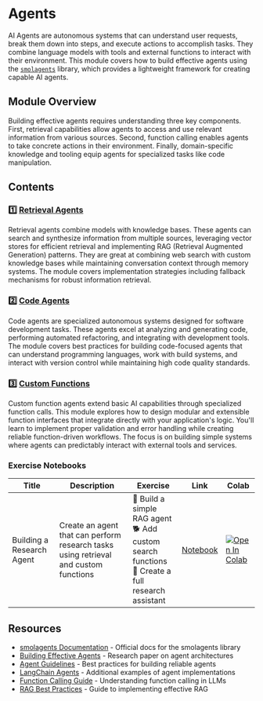 # Agents

AI Agents are autonomous systems that can understand user requests, break them down into steps, and execute actions to accomplish tasks. They combine language models with tools and external functions to interact with their environment. This module covers how to build effective agents using the [`smolagents`](https://github.com/huggingface/smolagents) library, which provides a lightweight framework for creating capable AI agents.

## Module Overview

Building effective agents requires understanding three key components. First, retrieval capabilities allow agents to access and use relevant information from various sources. Second, function calling enables agents to take concrete actions in their environment. Finally, domain-specific knowledge and tooling equip agents for specialized tasks like code manipulation.

## Contents

### 1️⃣ [Retrieval Agents](./retrieval_agents.md)

Retrieval agents combine models with knowledge bases. These agents can search and synthesize information from multiple sources, leveraging vector stores for efficient retrieval and implementing RAG (Retrieval Augmented Generation) patterns. They are great at combining web search with custom knowledge bases while maintaining conversation context through memory systems. The module covers implementation strategies including fallback mechanisms for robust information retrieval.

### 2️⃣ [Code Agents](./code_agents.md)

Code agents are specialized autonomous systems designed for software development tasks. These agents excel at analyzing and generating code, performing automated refactoring, and integrating with development tools. The module covers best practices for building code-focused agents that can understand programming languages, work with build systems, and interact with version control while maintaining high code quality standards.

### 3️⃣ [Custom Functions](./custom_functions.md)

Custom function agents extend basic AI capabilities through specialized function calls. This module explores how to design modular and extensible function interfaces that integrate directly with your application's logic. You'll learn to implement proper validation and error handling while creating reliable function-driven workflows. The focus is on building simple systems where agents can predictably interact with external tools and services.

### Exercise Notebooks

| Title | Description | Exercise | Link | Colab |
|-------|-------------|----------|------|-------|
| Building a Research Agent | Create an agent that can perform research tasks using retrieval and custom functions | 🐢 Build a simple RAG agent <br> 🐕 Add custom search functions <br> 🦁 Create a full research assistant | [Notebook](./notebooks/agents.ipynb) | <a target="_blank" href="https://colab.research.google.com/github/huggingface/smol-course/blob/main/8_agents/notebooks/agents.ipynb"><img src="https://colab.research.google.com/assets/colab-badge.svg" alt="Open In Colab"/></a> |

## Resources

- [smolagents Documentation](https://huggingface.co/docs/smolagents) - Official docs for the smolagents library
- [Building Effective Agents](https://www.anthropic.com/research/building-effective-agents) - Research paper on agent architectures
- [Agent Guidelines](https://huggingface.co/docs/smolagents/tutorials/building_good_agents) - Best practices for building reliable agents
- [LangChain Agents](https://python.langchain.com/docs/how_to/#agents) - Additional examples of agent implementations
- [Function Calling Guide](https://platform.openai.com/docs/guides/function-calling) - Understanding function calling in LLMs
- [RAG Best Practices](https://www.pinecone.io/learn/retrieval-augmented-generation/) - Guide to implementing effective RAG
